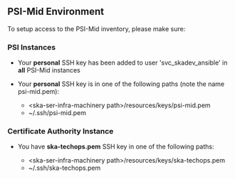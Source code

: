 ## PSI-Mid Environment

To setup access to the PSI-Mid inventory, please make sure:

### PSI Instances
* Your **personal** SSH key has been added to user 'svc_skadev_ansible' in **all** PSI-Mid instances
* Your **personal** SSH key is in one of the following paths (note the name psi-mid.pem):

  * \<ska-ser-infra-machinery path\>/resources/keys/psi-mid.pem
  * ~/.ssh/psi-mid.pem

### Certificate Authority Instance
* You have **ska-techops.pem** SSH key in one of the following paths:

  * \<ska-ser-infra-machinery path\>/resources/keys/ska-techops.pem
  * ~/.ssh/ska-techops.pem
